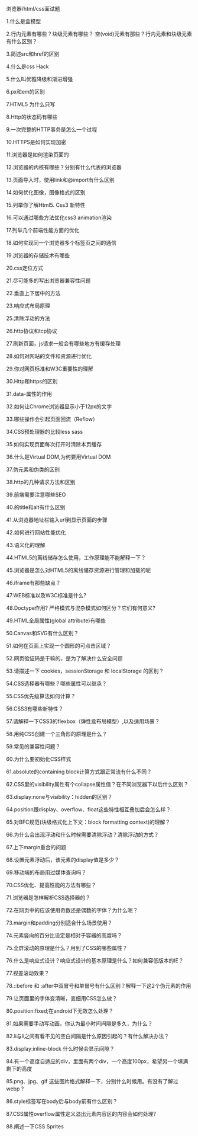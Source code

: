 


浏览器/html/css面试题

1.什么是盒模型

2.行内元素有哪些？块级元素有哪些？ 空(void)元素有那些？行内元素和块级元素有什么区别？

3.简述src和href的区别

4.什么是css Hack

5.什么叫优雅降级和渐进增强

6.px和em的区别

7.HTML5 为什么只写

8.Http的状态码有哪些

9.一次完整的HTTP事务是怎么一个过程

10.HTTPS是如何实现加密

11.浏览器是如何渲染页面的

12.浏览器的内核有哪些？分别有什么代表的浏览器

13.页面导入时，使用link和@import有什么区别

14.如何优化图像，图像格式的区别

15.列举你了解Html5. Css3 新特性

16.可以通过哪些方法优化css3 animation渲染

17.列举几个前端性能方面的优化

18.如何实现同一个浏览器多个标签页之间的通信

19.浏览器的存储技术有哪些

20.css定位方式

21.尽可能多的写出浏览器兼容性问题

22.垂直上下居中的方法

23.响应式布局原理

25.清除浮动的方法

26.http协议和tcp协议

27.刷新页面，js请求一般会有哪些地方有缓存处理

28.如何对网站的文件和资源进行优化

29.你对网页标准和W3C重要性的理解

30.Http和https的区别

31.data-属性的作用

32.如何让Chrome浏览器显示小于12px的文字

33.哪些操作会引起页面回流（Reflow）

34.CSS预处理器的比较less sass

35.如何实现页面每次打开时清除本页缓存

36.什么是Virtual DOM,为何要用Virtual DOM

37.伪元素和伪类的区别

38.http的几种请求方法和区别

39.前端需要注意哪些SEO

40.的title和alt有什么区别

41.从浏览器地址栏输入url到显示页面的步骤

42.如何进行网站性能优化

43.语义化的理解

44.HTML5的离线储存怎么使用，工作原理能不能解释一下？

45.浏览器是怎么对HTML5的离线储存资源进行管理和加载的呢

46.iframe有那些缺点？

47.WEB标准以及W3C标准是什么?

48.Doctype作用? 严格模式与混杂模式如何区分？它们有何意义?

49.HTML全局属性(global attribute)有哪些

50.Canvas和SVG有什么区别？

51.如何在页面上实现一个圆形的可点击区域？

52.网页验证码是干嘛的，是为了解决什么安全问题

53.请描述一下 cookies，sessionStorage 和 localStorage 的区别？

54.CSS选择器有哪些？哪些属性可以继承？

55.CSS优先级算法如何计算？

56.CSS3有哪些新特性？

57.请解释一下CSS3的flexbox（弹性盒布局模型）,以及适用场景？

58.用纯CSS创建一个三角形的原理是什么？

59.常见的兼容性问题？

60.为什么要初始化CSS样式

61.absolute的containing block计算方式跟正常流有什么不同？

62.CSS里的visibility属性有个collapse属性值？在不同浏览器下以后什么区别？

63.display:none与visibility：hidden的区别？

64.position跟display、overflow、float这些特性相互叠加后会怎么样？

65.对BFC规范(块级格式化上下文：block formatting context)的理解？

66.为什么会出现浮动和什么时候需要清除浮动？清除浮动的方式？

67.上下margin重合的问题

68.设置元素浮动后，该元素的display值是多少？

69.移动端的布局用过媒体查询吗？

70.CSS优化、提高性能的方法有哪些？

71.浏览器是怎样解析CSS选择器的？

72.在网页中的应该使用奇数还是偶数的字体？为什么呢？

73.margin和padding分别适合什么场景使用？

74.元素竖向的百分比设定是相对于容器的高度吗？

75.全屏滚动的原理是什么？用到了CSS的哪些属性？

76.什么是响应式设计？响应式设计的基本原理是什么？如何兼容低版本的IE？

77.视差滚动效果？

78.::before 和 :after中双冒号和单冒号有什么区别？解释一下这2个伪元素的作用

79.让页面里的字体变清晰，变细用CSS怎么做？

80.position:fixed;在android下无效怎么处理？

81.如果需要手动写动画，你认为最小时间间隔是多久，为什么？

82.li与li之间有看不见的空白间隔是什么原因引起的？有什么解决办法？

83.display:inline-block 什么时候会显示间隙？

84.有一个高度自适应的div，里面有两个div，一个高度100px，希望另一个填满剩下的高度

85.png、jpg、gif 这些图片格式解释一下，分别什么时候用。有没有了解过webp？

86.style标签写在body后与body前有什么区别？

87.CSS属性overflow属性定义溢出元素内容区的内容会如何处理?

88.阐述一下CSS Sprites

